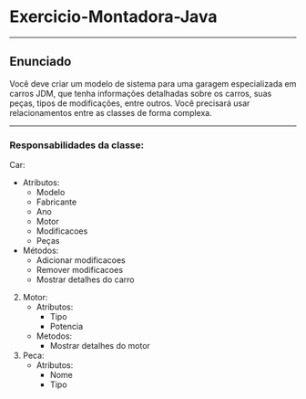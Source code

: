 # Exercicio-Montadora-Java

---

## Enunciado

Você deve criar um modelo de sistema para uma garagem especializada em carros JDM, que tenha informações detalhadas sobre os carros, suas peças, tipos de modificações, entre outros. Você precisará usar relacionamentos entre as classes de forma complexa.

---

### Responsabilidades da classe:

Car:
   - Atributos:
     - Modelo
     - Fabricante
     - Ano
     - Motor
     - Modificacoes
     - Peças
   - Métodos:
     - Adicionar modificacoes
     - Remover modificacoes
     - Mostrar detalhes do carro
2. Motor:
   - Atributos:
     - Tipo
     - Potencia
   - Metodos:
     - Mostrar detalhes do motor
3. Peca:
   - Atributos:
     - Nome
     - Tipo